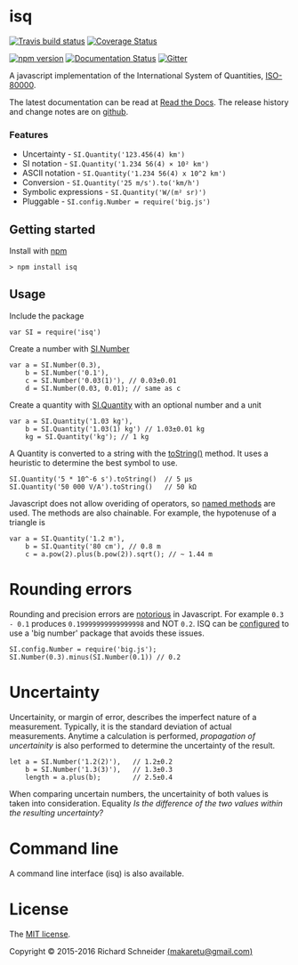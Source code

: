 # isq 

[![Travis build status](https://travis-ci.org/richardschneider/isq.svg)](https://travis-ci.org/richardschneider/isq) [![Coverage Status](https://coveralls.io/repos/github/richardschneider/isq/badge.svg?branch=master)](https://coveralls.io/github/richardschneider/isq?branch=master) 

 [![npm version](https://badge.fury.io/js/isq.svg)](https://badge.fury.io/js/isq) [![Documentation Status](http://readthedocs.org/projects/isq/badge/?version=latest)](http://isq.readthedocs.org/en/latest/?badge=latest) [![Gitter](https://badges.gitter.im/richardschneider/isq.svg)](https://gitter.im/richardschneider/isq?utm_source=badge&utm_medium=badge&utm_campaign=pr-badge)

A javascript implementation of the International System of Quantities, [ISO-80000](https://en.wikipedia.org/wiki/ISO/IEC_80000).

The latest documentation can be read at [Read the Docs](http://isq.readthedocs.org/en/latest/).  The release history and change notes are on [github](https://github.com/richardschneider/isq/releases).

### Features

* Uncertainty - `SI.Quantity('123.456(4) km')`
* SI notation - `SI.Quantity('1.234 56(4) × 10² km')`
* ASCII notation - `SI.Quantity('1.234 56(4) x 10^2 km')`
* Conversion - `SI.Quantity('25 m/s').to('km/h')`
* Symbolic expressions - `SI.Quantity('W/(m² sr)')`
* Pluggable - `SI.config.Number = require('big.js')`

## Getting started

Install with [npm](http://blog.npmjs.org/post/85484771375/how-to-install-npm)

    > npm install isq

## Usage

Include the package

    var SI = require('isq')

Create a number with [SI.Number](http://isq.rtfd.io/en/latest/api/SI#Number)

    var a = SI.Number(0.3),
        b = SI.Number('0.1'),
        c = SI.Number('0.03(1)'), // 0.03±0.01
        d = SI.Number(0.03, 0.01); // same as c

Create a quantity with [SI.Quantity](http://isq.rtfd.io/en/latest/api/SI#Quantity) with an optional number and a unit

    var a = SI.Quantity('1.03 kg'),
        b = SI.Quantity('1.03(1) kg') // 1.03±0.01 kg
        kg = SI.Quantity('kg'); // 1 kg
        
A Quantity is converted to a string with the [toString()](http://isq.rtfd.io/en/latest/api/Quantity#toString) method.  It uses a heuristic to determine the best symbol to use.

    SI.Quantity('5 * 10^-6 s').toString()  // 5 µs
    SI.Quantity('50 000 V/A').toString()   // 50 kΩ

Javascript does not allow overiding of operators, so [named methods](http://isq.readthedocs.io/en/latest/math) are used.  The methods are also chainable.  For example, the hypotenuse of a triangle is

    var a = SI.Quantity('1.2 m'),
        b = SI.Quantity('80 cm'), // 0.8 m
        c = a.pow(2).plus(b.pow(2)).sqrt(); // ~ 1.44 m

# Rounding errors

Rounding and precision errors are [notorious](http://modernweb.com/2014/02/17/what-every-javascript-developer-should-know-about-floating-points/) in Javascript. For example `0.3 - 0.1` produces `0.19999999999999998` and NOT `0.2`. ISQ can be [configured](http://isq.rtfd.io/en/latest/pluggable) to use a 'big number' package that avoids these issues.

    SI.config.Number = require('big.js');
    SI.Number(0.3).minus(SI.Number(0.1)) // 0.2

# Uncertainty

Uncertainity, or margin of error, describes the imperfect nature of a measurement.  Typically, it is the standard deviation of actual measurements. Anytime a calculation is performed, *propagation of uncertainity* is also performed to determine the uncertainty of the result.

    let a = SI.Number('1.2(2)'),   // 1.2±0.2
        b = SI.Number('1.3(3)'),   // 1.3±0.3
        length = a.plus(b);        // 2.5±0.4

When comparing uncertain numbers, the uncertainity of both values is taken into consideration. Equality *Is the difference of the two values within the resulting uncertainty?* 

# Command line

A command line interface (isq) is also available.  
# License
The [MIT license](LICENSE).

Copyright © 2015-2016 Richard Schneider [(makaretu@gmail.com)](mailto:makaretu@gmail.com?subject=ISQ)
